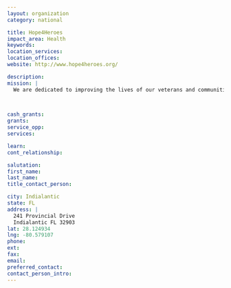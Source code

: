 ```yaml
---
layout: organization
category: national

title: Hope4Heroes
impact_area: Health
keywords: 
location_services: 
location_offices: 
website: http://www.hope4heroes.org/

description: 
mission: |
  We are dedicated to improving the lives of our veterans and communities by creating an environment of hope and unity through grassroots involvement, hard work and honest answers. We all owe a debt of gratitude to those that serve. It’s our goal, vision and mission to ensure we serve as the focal point for Heroes and families and act as a conduit for helping agencies that support our Heroes from all generations

  

cash_grants: 
grants: 
service_opp: 
services: 

learn: 
cont_relationship: 

salutation: 
first_name: 
last_name: 
title_contact_person: 

city: Indialantic
state: FL
address: |
  241 Provincial Drive  
  Indialantic FL 32903
lat: 28.124934
lng: -80.579107
phone: 
ext: 
fax: 
email: 
preferred_contact: 
contact_person_intro: 
---
```

